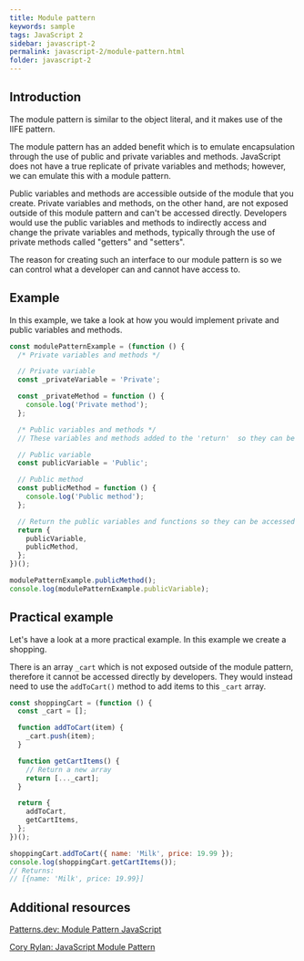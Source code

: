 ```yaml
---
title: Module pattern
keywords: sample
tags: JavaScript 2
sidebar: javascript-2
permalink: javascript-2/module-pattern.html
folder: javascript-2
---
```


## Introduction

The module pattern is similar to the object literal, and it makes use of the IIFE pattern.

The module pattern has an added benefit which is to emulate encapsulation through the use of public and private variables and methods. JavaScript does not have a true replicate of private variables and methods; however, we can emulate this with a module pattern.

Public variables and methods are accessible outside of the module that you create. Private variables and methods, on the other hand, are not exposed outside of this module pattern and can't be accessed directly. Developers would use the public variables and methods to indirectly access and change the private variables and methods, typically through the use of private methods called "getters" and "setters".

The reason for creating such an interface to our module pattern is so we can control what a developer can and cannot have access to.

## Example

In this example, we take a look at how you would implement private and public variables and methods.

```js
const modulePatternExample = (function () {
  /* Private variables and methods */

  // Private variable
  const _privateVariable = 'Private';

  const _privateMethod = function () {
    console.log('Private method');
  };

  /* Public variables and methods */
  // These variables and methods added to the 'return'  so they can be accessed

  // Public variable
  const publicVariable = 'Public';

  // Public method
  const publicMethod = function () {
    console.log('Public method');
  };

  // Return the public variables and functions so they can be accessed
  return {
    publicVariable,
    publicMethod,
  };
})();

modulePatternExample.publicMethod();
console.log(modulePatternExample.publicVariable);
```

## Practical example

Let's have a look at a more practical example. In this example we create a shopping.

There is an array `_cart` which is not exposed outside of the module pattern, therefore it cannot be accessed directly by developers. They would instead need to use the `addToCart()` method to add items to this `_cart` array.

```js
const shoppingCart = (function () {
  const _cart = [];

  function addToCart(item) {
    _cart.push(item);
  }

  function getCartItems() {
    // Return a new array
    return [..._cart];
  }

  return {
    addToCart,
    getCartItems,
  };
})();

shoppingCart.addToCart({ name: 'Milk', price: 19.99 });
console.log(shoppingCart.getCartItems());
// Returns:
// [{name: 'Milk', price: 19.99}]
```

## Additional resources

[Patterns.dev: Module Pattern JavaScript](https://www.patterns.dev/posts/classic-design-patterns/#modulepatternjavascript)

[Cory Rylan: JavaScript Module Pattern ](https://coryrylan.com/blog/javascript-module-pattern-basics)
